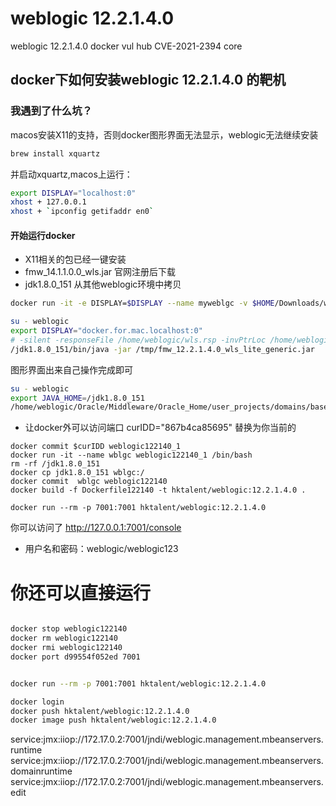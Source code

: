 # weblogic 12.2.1.4.0
weblogic 12.2.1.4.0 docker vul hub
CVE-2021-2394 core

## docker下如何安装weblogic 12.2.1.4.0 的靶机
### 我遇到了什么坑？
macos安装X11的支持，否则docker图形界面无法显示，weblogic无法继续安装
```bash
brew install xquartz
```
并启动xquartz,macos上运行：
```bash
export DISPLAY="localhost:0"
xhost + 127.0.0.1
xhost + `ipconfig getifaddr en0`


```
#### 开始运行docker
- X11相关的包已经一键安装
- fmw_14.1.1.0.0_wls.jar 官网注册后下载
- jdk1.8.0_151 从其他weblogic环境中拷贝
```bash
docker run -it -e DISPLAY=$DISPLAY --name myweblgc -v $HOME/Downloads/weblogic/fmw_12.2.1.4.0_wls_lite_Disk1_1of1/fmw_12.2.1.4.0_wls_lite_generic.jar:/tmp/fmw_12.2.1.4.0_wls_lite_generic.jar -v `pwd`/jdk1.8.0_151:/jdk1.8.0_151 ubuntu:latest /bin/bash -c 'apt update;apt install -yy libxrender-dev libxext-dev libxtst-dev;useradd weblogic;mkdir -p /home/weblogic;chown -R weblogic:weblogic /home/weblogic;bash'

su - weblogic
export DISPLAY="docker.for.mac.localhost:0"
# -silent -responseFile /home/weblogic/wls.rsp -invPtrLoc /home/weblogic/oraInst.loc ORACLE_HOME="/weblogic/bea"
/jdk1.8.0_151/bin/java -jar /tmp/fmw_12.2.1.4.0_wls_lite_generic.jar
```
图形界面出来自己操作完成即可
```bash
su - weblogic
export JAVA_HOME=/jdk1.8.0_151
/home/weblogic/Oracle/Middleware/Oracle_Home/user_projects/domains/base_domain/startWebLogic.sh
```
- 让docker外可以访问端口
curIDD="867b4ca85695"
替换为你当前的
```
docker commit $curIDD weblogic122140_1
docker run -it --name wblgc weblogic122140_1 /bin/bash
rm -rf /jdk1.8.0_151
docker cp jdk1.8.0_151 wblgc:/
docker commit  wblgc weblogic122140
docker build -f Dockerfile122140 -t hktalent/weblogic:12.2.1.4.0 .

docker run --rm -p 7001:7001 hktalent/weblogic:12.2.1.4.0

```
你可以访问了
http://127.0.0.1:7001/console

- 用户名和密码：weblogic/weblogic123

# 你还可以直接运行
```bash

docker stop weblogic122140
docker rm weblogic122140
docker rmi weblogic122140
docker port d99554f052ed 7001


docker run --rm -p 7001:7001 hktalent/weblogic:12.2.1.4.0

docker login
docker push hktalent/weblogic:12.2.1.4.0
docker image push hktalent/weblogic:12.2.1.4.0
```


service:jmx:iiop://172.17.0.2:7001/jndi/weblogic.management.mbeanservers.runtime
service:jmx:iiop://172.17.0.2:7001/jndi/weblogic.management.mbeanservers.domainruntime
service:jmx:iiop://172.17.0.2:7001/jndi/weblogic.management.mbeanservers.edit